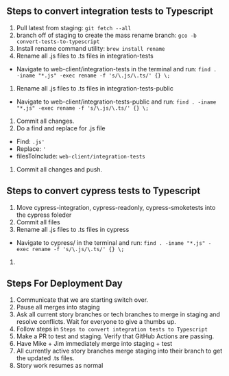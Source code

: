 ## Steps to convert integration tests to Typescript
1. Pull latest from staging: ```git fetch --all```
1. branch off of staging to create the mass rename branch: ```gco -b convert-tests-to-typescript```
1. Install rename command utility: ```brew install rename```
1. Rename all .js files to .ts files in integration-tests
  - Navigate to web-client/integration-tests in the terminal and run: ```find . -iname "*.js" -exec rename -f 's/\.js/\.ts/' {} \;```
1. Rename all .js files to .ts files in integration-tests-public
  - Navigate to web-client/integration-tests-public and run: ```find . -iname "*.js" -exec rename -f 's/\.js/\.ts/' {} \;```
1. Commit all changes.
1. Do a find and replace for .js file
  - Find: ```.js'```
  - Replace: ```'```
  - filesToInclude: ```web-client/integration-tests```
1. Commit all changes and push.

## Steps to convert cypress tests to Typescript
1. Move cypress-integration, cypress-readonly, cypress-smoketests into the cypress foleder
1. Commit all files
1. Rename all .js files to .ts files in cypress
  - Navigate to cypress/ in the terminal and run: ```find . -iname "*.js" -exec rename -f 's/\.js/\.ts/' {} \;```
1. 

## Steps For Deployment Day
1. Communicate that we are starting switch over.
1. Pause all merges into staging
1. Ask all current story branches or tech branches to merge in staging and resolve conflicts. Wait for everyone to give a thumbs up.
1. Follow steps in ```Steps to convert integration tests to Typescript```
1. Make a PR to test and staging. Verify that GitHub Actions are passing.
1. Have Mike + Jim immediately merge into staging + test
1. All currently active story branches merge staging into their branch to get the updated .ts files.
1. Story work resumes as normal
